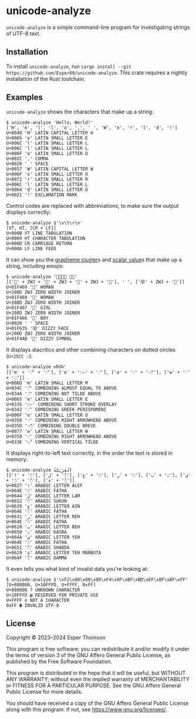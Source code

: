 # unicode-analyze

`unicode-analyze` is a simple command-line program for investigating strings of UTF-8 text.

## Installation

To install `unicode-analyze`, run `cargo install --git https://github.com/Esper89/unicode-analyze`.
This crate requires a nightly installation of the Rust toolchain.

## Examples

`unicode-analyze` shows the characters that make up a string:

```
$ unicode-analyze 'Hello, World!'
['H', 'e', 'l', 'l', 'o', ',', ' ', 'W', 'o', 'r', 'l', 'd', '!']
U+0048 'H' LATIN CAPITAL LETTER H
U+0065 'e' LATIN SMALL LETTER E
U+006C 'l' LATIN SMALL LETTER L
U+006C 'l' LATIN SMALL LETTER L
U+006F 'o' LATIN SMALL LETTER O
U+002C ',' COMMA
U+0020 ' ' SPACE
U+0057 'W' LATIN CAPITAL LETTER W
U+006F 'o' LATIN SMALL LETTER O
U+0072 'r' LATIN SMALL LETTER R
U+006C 'l' LATIN SMALL LETTER L
U+0064 'd' LATIN SMALL LETTER D
U+0021 '!' EXCLAMATION MARK
```

Control codes are replaced with abbreviations, to make sure the output displays correctly:

```
$ unicode-analyze $'\v\t\r\n'
[VT, HT, [CR + LF]]
U+000B VT LINE TABULATION
U+0009 HT CHARACTER TABULATION
U+000D CR CARRIAGE RETURN
U+000A LF LINE FEED
```

It can show you the [grapheme cluster](https://unicode.org/glossary/#extended_grapheme_cluster)s and
[scalar value](https://unicode.org/glossary/#unicode_scalar_value)s that make up a string, including
emojis:

```
$ unicode-analyze '👩‍👩‍👧‍👦 😵‍💫'
[['👩' + ZWJ + '👩' + ZWJ + '👧' + ZWJ + '👦'], ' ', ['😵' + ZWJ + '💫']]
U+01F469 '👩' WOMAN
U+200D ZWJ ZERO WIDTH JOINER
U+01F469 '👩' WOMAN
U+200D ZWJ ZERO WIDTH JOINER
U+01F467 '👧' GIRL
U+200D ZWJ ZERO WIDTH JOINER
U+01F466 '👦' BOY
U+0020 ' ' SPACE
U+01F635 '😵' DIZZY FACE
U+200D ZWJ ZERO WIDTH JOINER
U+01F4AB '💫' DIZZY SYMBOL
```

It displays diacritics and other combining characters on dotted circles (`U+25CC ◌`):

```
$ unicode-analyze m͌͊e̵͂o͐͝w͐̾
[['m' + '◌͌' + '◌͊'], ['e' + '◌̵' + '◌͂'], ['o' + '◌͐' + '◌͝◌'], ['w' + '◌͐' + '◌̾']]
U+006D 'm' LATIN SMALL LETTER M
U+034C '◌͌' COMBINING ALMOST EQUAL TO ABOVE
U+034A '◌͊' COMBINING NOT TILDE ABOVE
U+0065 'e' LATIN SMALL LETTER E
U+0335 '◌̵' COMBINING SHORT STROKE OVERLAY
U+0342 '◌͂' COMBINING GREEK PERISPOMENI
U+006F 'o' LATIN SMALL LETTER O
U+0350 '◌͐' COMBINING RIGHT ARROWHEAD ABOVE
U+035D '◌͝◌' COMBINING DOUBLE BREVE
U+0077 'w' LATIN SMALL LETTER W
U+0350 '◌͐' COMBINING RIGHT ARROWHEAD ABOVE
U+033E '◌̾' COMBINING VERTICAL TILDE
```

It displays right-to-left text correctly, in the order the text is stored in memory:

```
$ unicode-analyze اَلْعَرَبِيَّةُ
[['‎ا‎' + '◌َ'], ['‎ل‎' + '◌ْ'], ['‎ع‎' + '◌َ'], ['‎ر‎' + '◌َ'], ['‎ب‎' + '◌ِ'], ['‎ي‎' + '◌َ' + '◌ّ'], ['‎ة‎' + '◌ُ']]
U+0627 '‎ا‎' ARABIC LETTER ALEF
U+064E '◌َ' ARABIC FATHA
U+0644 '‎ل‎' ARABIC LETTER LAM
U+0652 '◌ْ' ARABIC SUKUN
U+0639 '‎ع‎' ARABIC LETTER AIN
U+064E '◌َ' ARABIC FATHA
U+0631 '‎ر‎' ARABIC LETTER REH
U+064E '◌َ' ARABIC FATHA
U+0628 '‎ب‎' ARABIC LETTER BEH
U+0650 '◌ِ' ARABIC KASRA
U+064A '‎ي‎' ARABIC LETTER YEH
U+064E '◌َ' ARABIC FATHA
U+0651 '◌ّ' ARABIC SHADDA
U+0629 '‎ة‎' ARABIC LETTER TEH MARBUTA
U+064F '◌ُ' ARABIC DAMMA
```

It even tells you what kind of invalid data you're looking at:

```
$ unicode-analyze $'\xF2\x80\x80\x80\xF4\x8F\xBF\xBD\xEF\xBF\xBF\xFF'
[U+080000, U+10FFFD, U+FFFF, 0xFF]
U+080000 ? UNKNOWN CHARACTER
U+10FFFD ▨ RESERVED FOR PRIVATE USE
U+FFFF ∅ NOT A CHARACTER
0xFF � INVALID UTF-8
```

## License

Copyright © 2023–2024 Esper Thomson

This program is free software: you can redistribute it and/or modify it under the terms of version 3
of the GNU Affero General Public License, as published by the Free Software Foundation.

This program is distributed in the hope that it will be useful, but WITHOUT ANY WARRANTY; without
even the implied warranty of MERCHANTABILITY or FITNESS FOR A PARTICULAR PURPOSE. See the GNU Affero
General Public License for more details.

You should have received a copy of the GNU Affero General Public License along with this program. If
not, see <https://www.gnu.org/licenses/>.
